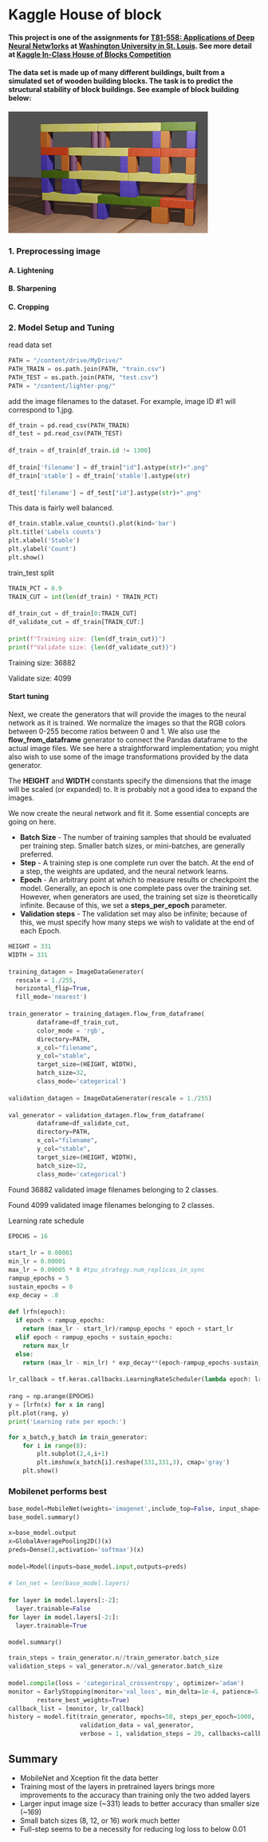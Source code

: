 # Kaggle House of block

#### This project is one of the assignments for [T81-558: Applications of Deep Neural Netw1orks](https://sites.wustl.edu/jeffheaton/t81-558/) at [Washington University in St. Louis](https://www.wustl.edu). See more detail at [Kaggle In-Class House of Blocks Competition](https://www.kaggle.com/c/applications-of-deep-learning-wustl-fall-2020) 
#### The data set is made up of many different buildings, built from a simulated set of wooden building blocks. The task is to predict the structural stability of block buildings. See example of block building below:
<img src="https://github.com/cassiezy/Kaggle_-House-of-block/blob/master/blocks-unstable.png" width = '400'>

### 1. Preprocessing image
#### A. Lightening
#### B. Sharpening
#### C. Cropping

### 2. Model Setup and Tuning

read data set
```Python
PATH = "/content/drive/MyDrive/"
PATH_TRAIN = os.path.join(PATH, "train.csv")
PATH_TEST = os.path.join(PATH, "test.csv")
PATH = "/content/lighter-png/"
```
add the image filenames to the dataset. For example, image ID #1 will correspond to 1.jpg.
```Python
df_train = pd.read_csv(PATH_TRAIN)
df_test = pd.read_csv(PATH_TEST)

df_train = df_train[df_train.id != 1300]

df_train['filename'] = df_train["id"].astype(str)+".png"
df_train['stable'] = df_train['stable'].astype(str)

df_test['filename'] = df_test["id"].astype(str)+".png"
```

This data is fairly well balanced.
```Python
df_train.stable.value_counts().plot(kind='bar')
plt.title('Labels counts')
plt.xlabel('Stable')
plt.ylabel('Count')
plt.show()
```

train_test split
```Python
TRAIN_PCT = 0.9
TRAIN_CUT = int(len(df_train) * TRAIN_PCT)

df_train_cut = df_train[0:TRAIN_CUT]
df_validate_cut = df_train[TRAIN_CUT:]

print(f"Training size: {len(df_train_cut)}")
print(f"Validate size: {len(df_validate_cut)}")
```
Training size: 36882

Validate size: 4099


#### Start tuning
Next, we create the generators that will provide the images to the neural network as it is trained.  We normalize the images so that the RGB colors between 0-255 become ratios between 0 and 1.  We also use the **flow_from_dataframe** generator to connect the Pandas dataframe to the actual image files. We see here a straightforward implementation; you might also wish to use some of the image transformations provided by the data generator.

The **HEIGHT** and **WIDTH** constants specify the dimensions that the image will be scaled (or expanded) to. It is probably not a good idea to expand the images.

We now create the neural network and fit it. Some essential concepts are going on here.

+ **Batch Size** - The number of training samples that should be evaluated per training step. Smaller batch sizes, or mini-batches, are generally preferred.
+ **Step** - A training step is one complete run over the batch. At the end of a step, the weights are updated, and the neural network learns.
+ **Epoch** - An arbitrary point at which to measure results or checkpoint the model. Generally, an epoch is one complete pass over the training set. However, when generators are used, the training set size is theoretically infinite. Because of this, we set a **steps_per_epoch** parameter.
+ **Validation steps** - The validation set may also be infinite; because of this, we must specify how many steps we wish to validate at the end of each Epoch.

```Python
HEIGHT = 331
WIDTH = 331

training_datagen = ImageDataGenerator(
  rescale = 1./255,
  horizontal_flip=True,
  fill_mode='nearest')

train_generator = training_datagen.flow_from_dataframe(
        dataframe=df_train_cut,
        color_mode = 'rgb',
        directory=PATH,
        x_col="filename",
        y_col="stable",
        target_size=(HEIGHT, WIDTH),
        batch_size=32,
        class_mode='categorical')

validation_datagen = ImageDataGenerator(rescale = 1./255)

val_generator = validation_datagen.flow_from_dataframe(
        dataframe=df_validate_cut,
        directory=PATH,
        x_col="filename",
        y_col="stable",
        target_size=(HEIGHT, WIDTH),
        batch_size=32,
        class_mode='categorical')
```
Found 36882 validated image filenames belonging to 2 classes.

Found 4099 validated image filenames belonging to 2 classes.

Learning rate schedule
```Python
EPOCHS = 16

start_lr = 0.00001
min_lr = 0.00001
max_lr = 0.00005 * 8 #tpu_strategy.num_replicas_in_sync
rampup_epochs = 5
sustain_epochs = 0
exp_decay = .8

def lrfn(epoch):
  if epoch < rampup_epochs:
    return (max_lr - start_lr)/rampup_epochs * epoch + start_lr
  elif epoch < rampup_epochs + sustain_epochs:
    return max_lr
  else:
    return (max_lr - min_lr) * exp_decay**(epoch-rampup_epochs-sustain_epochs) + min_lr
    
lr_callback = tf.keras.callbacks.LearningRateScheduler(lambda epoch: lrfn(epoch), verbose=True)

rang = np.arange(EPOCHS)
y = [lrfn(x) for x in rang]
plt.plot(rang, y)
print('Learning rate per epoch:')
```

```Python
for x_batch,y_batch in train_generator:
    for i in range(8):
        plt.subplot(2,4,i+1)
        plt.imshow(x_batch[i].reshape(331,331,3), cmap='gray')
    plt.show()
```

### Mobilenet performs best
```Python
base_model=MobileNet(weights='imagenet',include_top=False, input_shape=(331,331,3)) 
base_model.summary()
```

```Python
x=base_model.output
x=GlobalAveragePooling2D()(x)
preds=Dense(2,activation='softmax')(x)

model=Model(inputs=base_model.input,outputs=preds)

# len_net = len(base_model.layers)

for layer in model.layers[:-2]:
  layer.trainable=False
for layer in model.layers[-2:]:
  layer.trainable=True

model.summary()
```

```Python
train_steps = train_generator.n//train_generator.batch_size
validation_steps = val_generator.n//val_generator.batch_size

model.compile(loss = 'categorical_crossentropy', optimizer='adam')
monitor = EarlyStopping(monitor='val_loss', min_delta=1e-4, patience=5, verbose=1, mode='auto',
        restore_best_weights=True)
callback_list = [monitor, lr_callback]
history = model.fit(train_generator, epochs=50, steps_per_epoch=1000,
                    validation_data = val_generator, 
                    verbose = 1, validation_steps = 20, callbacks=callback_list)
```

## Summary
+ MobileNet and Xception fit the data better
+ Training most of the layers in pretrained layers brings more improvements to the accuracy than training only the two added layers
+ Larger input image size (~331) leads to better accuracy than smaller size (~169)
+ Small batch sizes (8, 12, or 16) work much better
+ Full-step seems to be a necessity for reducing log loss to below 0.01

